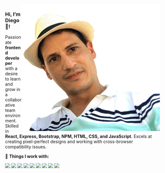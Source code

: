 <img src="https://github.com/DIegoRCA/DIegoRCA/blob/main/diego.png" align="right"  width="450"/>

### Hi, I’m Diego 👋!
Passionate **frontend developer** with a desire to learn and grow in a collaborative team environment. Skilled in **React, Express, Bootstrap, NPM, HTML, CSS, and JavaScript**. Excels at creating pixel-perfect designs and working with cross-browser compatibility issues. 

🔧 **Things I work with:**
<p>
  <img src="https://img.shields.io/badge/HTML5-E34F26?style=for-the-badge&logo=html5&logoColor=white" />
  <img src="https://img.shields.io/badge/CSS3-1572B6?style=for-the-badge&logo=css3&logoColor=white" />
  <img src="https://img.shields.io/badge/JavaScript-323330?style=for-the-badge&logo=javascript&logoColor=F7DF1E" />
  <img src="https://img.shields.io/badge/json-5E5C5C?style=for-the-badge&logo=json&logoColor=white" />
  <img src="https://img.shields.io/badge/Node.js-339933?style=for-the-badge&logo=nodedotjs&logoColor=white" />
  <img src="https://img.shields.io/badge/React-20232A?style=for-the-badge&logo=react&logoColor=61DAFB" />
  <img src="https://img.shields.io/badge/Bootstrap-563D7C?style=for-the-badge&logo=bootstrap&logoColor=white" />
  <img src="https://img.shields.io/badge/Visual_Studio_Code-0078D4?style=for-the-badge&logo=visual%20studio%20code&logoColor=white" />
  <img src="https://img.shields.io/badge/MySQL-00000F?style=for-the-badge&logo=mysql&logoColor=white" />
</p>

<!---
DIegoRCA/DIegoRCA is a ✨ special ✨ repository because its `README.md` (this file) appears on your GitHub profile.
You can click the Preview link to take a look at your changes.
--->
